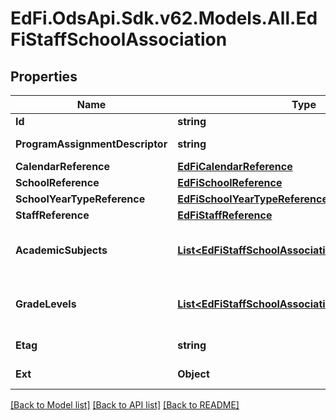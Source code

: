 # EdFi.OdsApi.Sdk.v62.Models.All.EdFiStaffSchoolAssociation

## Properties

Name | Type | Description | Notes
------------ | ------------- | ------------- | -------------
**Id** | **string** |  | [optional] 
**ProgramAssignmentDescriptor** | **string** | The name of the program for which the individual is assigned. | 
**CalendarReference** | [**EdFiCalendarReference**](EdFiCalendarReference.md) |  | [optional] 
**SchoolReference** | [**EdFiSchoolReference**](EdFiSchoolReference.md) |  | 
**SchoolYearTypeReference** | [**EdFiSchoolYearTypeReference**](EdFiSchoolYearTypeReference.md) |  | [optional] 
**StaffReference** | [**EdFiStaffReference**](EdFiStaffReference.md) |  | 
**AcademicSubjects** | [**List&lt;EdFiStaffSchoolAssociationAcademicSubject&gt;**](EdFiStaffSchoolAssociationAcademicSubject.md) | An unordered collection of staffSchoolAssociationAcademicSubjects. The academic subjects the individual is eligible to teach. | [optional] 
**GradeLevels** | [**List&lt;EdFiStaffSchoolAssociationGradeLevel&gt;**](EdFiStaffSchoolAssociationGradeLevel.md) | An unordered collection of staffSchoolAssociationGradeLevels. The grade levels the individual is eligible to teach. | [optional] 
**Etag** | **string** | A unique system-generated value that identifies the version of the resource. | [optional] 
**Ext** | **Object** | Extensions to the StaffSchoolAssociation entity. | [optional] 

[[Back to Model list]](../README.md#documentation-for-models) [[Back to API list]](../README.md#documentation-for-api-endpoints) [[Back to README]](../README.md)

